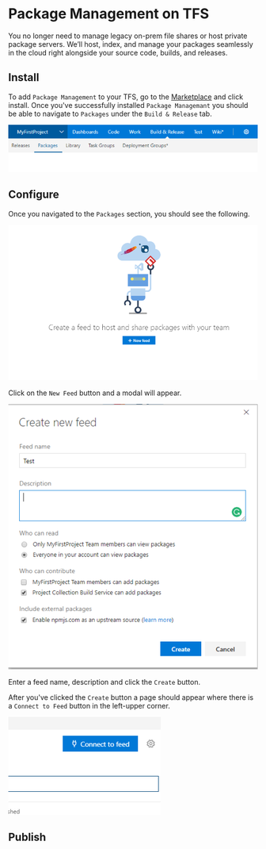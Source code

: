 # Package Management on TFS

You no longer need to manage legacy on-prem file shares or host private package servers. We’ll host, index, and manage your packages seamlessly in the cloud right alongside your source code, builds, and releases.

## Install

To add `Package Management` to your TFS, go to the [Marketplace](https://marketplace.visualstudio.com/items?itemName=ms.feed) and click install. Once you've successfully installed `Package Managemant` you should be able to navigate to `Packages` under the `Build & Release` tab.

![](https://raw.githubusercontent.com/barend-erasmus/package-management-on-tfs/master/screenshots/menu.PNG)

## Configure

Once you navigated to the `Packages` section, you should see the following.

![](https://raw.githubusercontent.com/barend-erasmus/package-management-on-tfs/master/screenshots/modal-3.PNG)

Click on the `New Feed` button and a modal will appear.

![](https://github.com/barend-erasmus/package-management-on-tfs/raw/master/screenshots/modal-4.PNG)

Enter a feed name, description and click the `Create` button.

After you've clicked the `Create` button a page should appear where there is a `Connect to Feed` button in the left-upper corner.

![](https://github.com/barend-erasmus/package-management-on-tfs/raw/master/screenshots/connect-to-feed.PNG)

## Publish